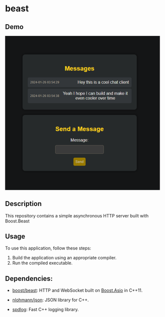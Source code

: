 # beast

## Demo

![Alt text](/docs/images/image1.png)

## Description

This repository contains a simple asynchronous HTTP server built with Boost.Beast

## Usage

To use this application, follow these steps:

1. Build the application using an appropriate compiler.
1. Run the compiled executable.

## Dependencies:
- [boost/beast](https://github.com/boostorg/beast): HTTP and WebSocket built on [Boost.Asio](https://github.com/boostorg/asio) in C++11.

- [nlohmann/json](https://github.com/nlohmann/json): JSON library for C++.

- [spdlog](https://github.com/gabime/spdlog): Fast C++ logging library.